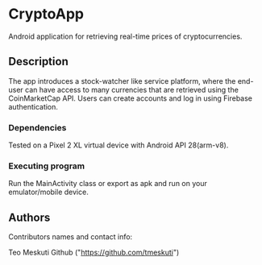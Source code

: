 # CryptoApp

Android application for retrieving real-time prices of cryptocurrencies.


## Description

The app introduces a stock-watcher like service platform, where the end-user can have access to many currencies that are retrieved using the CoinMarketCap API.
Users can create accounts and log in using Firebase authentication.

### Dependencies

Tested on a Pixel 2 XL virtual device with Android API 28(arm-v8).

### Executing program

Run the MainActivity class or export as apk and run on your emulator/mobile device.


## Authors

Contributors names and contact info:
 
Teo Meskuti
Github ("https://github.com/tmeskuti")
